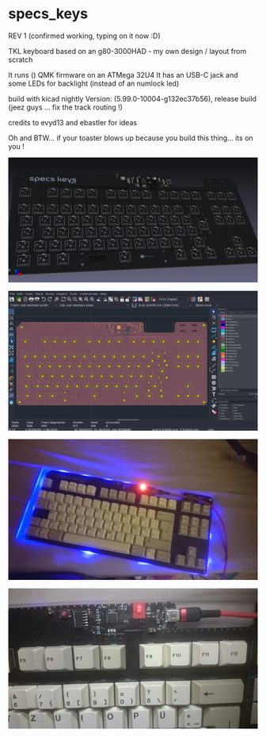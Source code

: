 # specs_keys
REV 1 (confirmed working, typing on it now :D)

TKL keyboard based on an g80-3000HAD - my own design / layout from scratch

It runs () QMK firmware on an ATMega 32U4 
It has an USB-C jack and some LEDs for backlight (instead of an numlock led)

build with kicad nightly Version: (5.99.0-10004-g132ec37b56), release build
(jeez guys ... fix the track routing !)


credits to evyd13 and ebastler for ideas 


Oh and BTW... if your toaster blows up because you build this thing... its on you !


![3d-VIEW](https://github.com/specs32/specs_keys/blob/main/gh80-3003-nicosmod/gh80-3003-nicosmod.png)

![PCB](https://github.com/specs32/specs_keys/blob/main/gh80-3003-nicosmod/pcb.png) 

![FOTO1](https://github.com/specs32/specs_keys/blob/main/photo_2021-05-04_18-33-33.jpg)

![FOTO2](https://github.com/specs32/specs_keys/blob/main/photo_2021-05-04_18-33-43.jpg)
